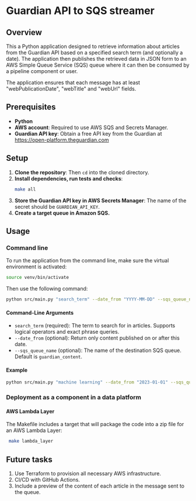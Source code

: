 # Guardian API to SQS streamer

## Overview
This a Python application designed to retrieve information about articles from the Guardian API based on a specified search term (and optionally a date). The application then publishes the retrieved data in JSON form to an AWS Simple Queue Service (SQS) queue where it can then be consumed by a pipeline component or user.

The application ensures that each message has at least "webPublicationDate", "webTitle" and "webUrl" fields.


## Prerequisites
- **Python**
- **AWS account**: Required to use AWS SQS and Secrets Manager.
- **Guardian API key**: Obtain a free API key from the Guardian at https://open-platform.theguardian.com


## Setup
1. **Clone the repository**:
   Then `cd` into the cloned directory.
2. **Install dependencies, run tests and checks**:
   ```sh
   make all
   ```
3. **Store the Guardian API key in AWS Secrets Manager**:
   The name of the secret should be `GUARDIAN_API_KEY`.
4. **Create a target queue in Amazon SQS.**


## Usage
### Command line
To run the application from the command line, make sure the virtual environment is activated:
```sh
source venv/bin/activate
```

Then use the following command:
```sh
python src/main.py "search_term" --date_from "YYYY-MM-DD" --sqs_queue_name "queue_name"
```

#### Command-Line Arguments
- `search_term` (required): The term to search for in articles. Supports logical operators and exact phrase queries.
- `--date_from` (optional): Return only content published on or after this date.
- `--sqs_queue_name` (optional): The name of the destination SQS queue. Default is `guardian_content`.

#### Example
```sh
python src/main.py "machine learning" --date_from "2023-01-01" --sqs_queue_name "guardian_content"
```


### Deployment as a component in a data platform
#### AWS Lambda Layer
The Makefile includes a target that will package the code into a zip file for an AWS Lambda Layer:
  ```sh
   make lambda_layer
   ```


## Future tasks
1. Use Terraform to provision all necessary AWS infrastructure.
2. CI/CD with GitHub Actions.
3. Include a preview of the content of each article in the message sent to the queue.